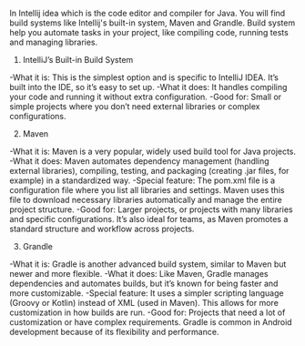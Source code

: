 In Intellij idea which is the code editor and compiler for Java. You will find build systems like Intellij's built-in system, Maven and Grandle. Build system help you automate tasks in your project, like compiling code, running tests and managing libraries.

1. IntelliJ’s Built-in Build System

-What it is: This is the simplest option and is specific to IntelliJ IDEA. It’s built into the IDE, so it’s easy to set up.
-What it does: It handles compiling your code and running it without extra configuration.
-Good for: Small or simple projects where you don’t need external libraries or complex configurations.


2. Maven

-What it is: Maven is a very popular, widely used build tool for Java projects.
-What it does: Maven automates dependency management (handling external libraries), compiling, testing, and packaging (creating .jar files, for example) in a standardized way.
-Special feature: The pom.xml file is a configuration file where you list all libraries and settings. Maven uses this file to download necessary libraries automatically and manage the entire project structure.
-Good for: Larger projects, or projects with many libraries and specific configurations. It’s also ideal for teams, as Maven promotes a standard structure and workflow across projects.


3. Grandle

-What it is: Gradle is another advanced build system, similar to Maven but newer and more flexible.
-What it does: Like Maven, Gradle manages dependencies and automates builds, but it’s known for being faster and more customizable.
-Special feature: It uses a simpler scripting language (Groovy or Kotlin) instead of XML (used in Maven). This allows for more customization in how builds are run.
-Good for: Projects that need a lot of customization or have complex requirements. Gradle is common in Android development because of its flexibility and performance.